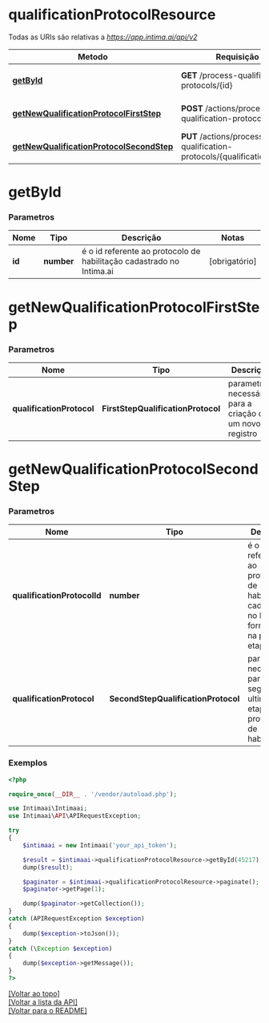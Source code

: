 # **qualificationProtocolResource**

Todas as URIs são relativas a *https://app.intima.ai/api/v2*

Metodo | Requisição HTTP | Descrição
------------- | ------------- | -------------
[**getById**](qualificationProtocolResource.md#getById) | **GET** /process-qualification-protocols/{id} | Visualiza um certificado
[**getNewQualificationProtocolFirstStep**](qualificationProtocolResource.md#getNewQualificationProtocolFirstStep) | **POST** /actions/process-qualification-protocols | Cadastra um novo certificado
[**getNewQualificationProtocolSecondStep**](qualificationProtocolResource.md#getNewQualificationProtocolSecondStep) | **PUT** /actions/process-qualification-protocols/{qualification_protocol_id} | Atualiza um certificado

# **getById**

### Parametros

Nome | Tipo | Descrição | Notas
------------- | ------------- | ------------- | -------------
**id** | **number**| é o id referente ao protocolo de habilitação cadastrado no Intima.ai | [obrigatório]

# **getNewQualificationProtocolFirstStep**

### Parametros

Nome | Tipo | Descrição | Notas
------------- | ------------- | ------------- | -------------
**qualificationProtocol** | **FirstStepQualificationProtocol**| parametros necessários para a criação de um novo registro | [obrigatório]

# **getNewQualificationProtocolSecondStep**

### Parametros

Nome | Tipo | Descrição | Notas
------------- | ------------- | ------------- | -------------
**qualificationProtocolId** | **number**| é o id referente ao protocolo de habilitação cadastrado no Intima.ai, fornecido na primeira etapa | [obrigatório]
**qualificationProtocol** | **SecondStepQualificationProtocol**| parametros necessários para a segunda e ultima etapa do protocolo de habilitação | [obrigatório]

### Exemplos
```php
<?php

require_once(__DIR__ . '/vendor/autoload.php');

use Intimaai\Intimaai;
use Intimaai\API\APIRequestException;

try 
{
    $intimaai = new Intimaai('your_api_token');

    $result = $intimaai->qualificationProtocolResource->getById(45217);
    dump($result);

    $paginator = $intimaai->qualificationProtocolResource->paginate();
    $paginator->getPage(1);

    dump($paginator->getCollection());
}
catch (APIRequestException $exception)
{
    dump($exception->toJson());
}
catch (\Exception $exception)
{
    dump($exception->getMessage());
}
?>
```

[[Voltar ao topo]](#)        
[[Voltar a lista da API]](../../README.md#Documentação-para-os-Endpoints-da-API)    
[[Voltar para o README]](../../README.md#Intima.ai---SDK-NodeJS)
